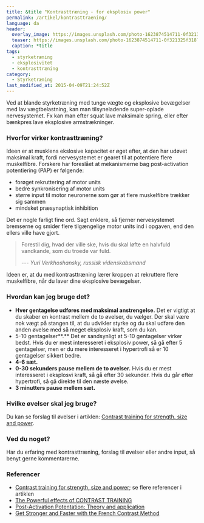 ```yaml
---
title: &title "Kontrasttræning - for eksplosiv power"
permalink: /artikel/kontrasttraening/
language: da
header:
  overlay_image: https://images.unsplash.com/photo-1623874514711-0f321325f318?ixlib=rb-1.2.1&ixid=MnwxMjA3fDB8MHxwaG90by1wYWdlfHx8fGVufDB8fHx8&auto=format&fit=crop&h=630&w=1200&q=10
  teaser: https://images.unsplash.com/photo-1623874514711-0f321325f318?ixlib=rb-1.2.1&ixid=MnwxMjA3fDB8MHxwaG90by1wYWdlfHx8fGVufDB8fHx8&auto=format&fit=crop&h=300&w=400&q=10
  caption: *title
tags:
  - styrketræning
  - eksplosivitet
  - kontrasttræning
category:
  - Styrketræning
last_modified_at: 2015-04-09T21:24:52Z
---
```


Ved at blande styrketræning med tunge vægte og eksplosive bevægelser med lav vægtbelastning, kan man tilsyneladende super-oplade nervesystemet. Fx kan man efter squat lave maksimale spring, eller efter bænkpres lave eksplosive armstrækninger.

### Hvorfor virker kontrasttræning?

Ideen er at musklens ekslosive kapacitet er øget efter, at den har udøvet maksimal kraft, fordi nervesystemet er gearet til at potentiere flere muskelfibre. Forskere har foreslået at mekanismerne bag post-activation potentiering (PAP) er følgende:

- forøget rekruttering af motor units
- bedre synkronisering af motor units
- større input til motor neuronerne som gør at flere muskelfibre trækker sig sammen
- mindsket præsynaptisk inhibition

Det er nogle farligt fine ord. Sagt enklere, så fjerner nervesystemet bremserne og smider flere tilgængelige motor units ind i opgaven, end den ellers ville have gjort.

> Forestil dig, hvad der ville ske, hvis du skal løfte en halvfuld vandkande, som du troede var fuld.
>
> --- <cite>Yuri Verkhoshansky, russisk videnskabsmand</cite>

Ideen er, at du med kontrasttræning lærer kroppen at rekruttere flere muskelfibre, når du laver dine eksplosive bevægelser.

### Hvordan kan jeg bruge det?

- **Hver gentagelse udføres med maksimal anstrengelse.** Det er vigtigt at du skaber en kontrast mellem de to øvelser, du vælger. Der skal være nok vægt på stangen til, at du udvikler styrke og du skal udføre den anden øvelse med så meget eksplosiv kraft, som du kan.
- 5-10 gentagelser**.** Det er sandsynligt at 5-10 gentagelser virker bedst. Hvis du er mest interesseret i eksplosiv power, så gå efter 5 gentagelser, men er du mere interesseret i hypertrofi så er 10 gentagelser sikkert bedre.
- **4-6 sæt.**
- **0-30 sekunders pause mellem de to øvelser.** Hvis du er mest interesseret i eksplosvi kraft, så gå efter 30 sekunder. Hvis du går efter hypertrofi, så gå direkte til den næste øvelse.
- **3 minutters pause mellem sæt.**

### Hvilke øvelser skal jeg bruge?

Du kan se forslag til øvelser i artiklen: [Contrast training for strength, size and power](https://www.tmuscle.com/free_online_article/sports_body_training_performance/contrast_training_for_strength_size_and_power).

### Ved du noget?

Har du erfaring med kontrasttræning, forslag til øvelser eller andre input, så benyt gerne kommentarerne.

### Referencer

- [Contrast training for strength, size and power](https://www.tmuscle.com/free_online_article/sports_body_training_performance/contrast_training_for_strength_size_and_power); se flere referencer i artiklen
- [The Powerful effects of CONTRAST TRAINING](https://www.defrancostraining.com/the-powerful-effects-of-contrast-training/)
- [Post-Activation Potentation: Theory and application](https://bretcontreras.wordpress.com/2010/04/05/post-activation-potentiation-theory-and-application/)
- [Get Stronger and Faster with the French Contrast Method](https://www.jtsstrength.com/get-stronger-faster-french-contrast-method/)
